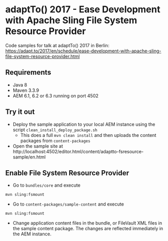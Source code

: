 adaptTo() 2017 - Ease Development with Apache Sling File System Resource Provider
=================================================================================

Code samples for talk at adaptTo() 2017 in Berlin:<br/>
https://adapt.to/2017/en/schedule/ease-development-with-apache-sling-file-system-resource-provider.html


Requirements
------------

* Java 8
* Maven 3.3.9
* AEM 6.1, 6.2 or 6.3 running on port 4502


Try it out
----------

* Deploy the sample application to your local AEM instance using the script `clean_install_deploy_package.sh`
  * This does a full `mvn clean install` and then uploads the content packages from `content-packages`
* Open the sample site at http://localhost:4502/editor.html/content/adaptto-fsresource-sample/en.html


Enable File System Resource Provider
------------------------------------

* Go to `bundles/core` and execute
```
mvn sling:fsmount
```
* Go to `content-packages/sample-content` and execute
```
mvn sling:fsmount
```
* Change application content files in the bundle, or FileVault XML files in the sample content package. The changes are reflected immediately in the AEM instance.
